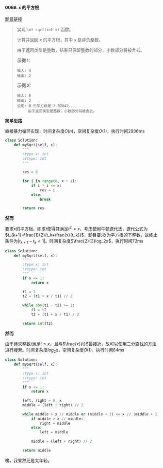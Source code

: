 #### 0069. x 的平方根
[题目链接](https://leetcode-cn.com/problems/sqrtx/)
> 实现 `int sqrt(int x)` 函数。
>
> 计算并返回 *x* 的平方根，其中 *x* 是非负整数。
>
> 由于返回类型是整数，结果只保留整数的部分，小数部分将被舍去。
>
> **示例 1:**
>
> ```
> 输入: 4
> 输出: 2
> ```
>
> **示例 2:**
>
> ```
> 输入: 8
> 输出: 2
> 说明: 8 的平方根是 2.82842..., 
>      由于返回类型是整数，小数部分将被舍去。
> ```

**简单思路**

直接暴力循环实现，时间复杂度$O(n)$，空间复杂度$O(1)$，执行时间2936ms

```python
class Solution:
    def mySqrt(self, x):
        """
        :type x: int
        :rtype: int
        """
        
        res = 0
        
        for i in range(0, x + 1):
            if i * i <= x:
                res = i
            else:
                break
        
        return res
```

**然而**

要求$x$的平方根，即求$t$使得其满足$t^2=x$，考虑使用牛顿迭代法，迭代公式为$t_{k+1}=\frac{1}{2}(t_k+\frac{x}{t_k})$，题目要求$t$为平方根的下整数，故终止条件为$|t_{k+1}-t_{k}<1|$。时间复杂度$\frac{2}{3}log_2x$，执行时间72ms

```python
class Solution:
    def mySqrt(self, x):
        """
        :type x: int
        :rtype: int
        """
        if x <= 1:
            return x
        
        t1 = 1
        t2 = (t1 + x / t1) // 2
        
        while abs(t1 - t2) >= 1:
            t1 = t2
            t2 = (t1 + x / t1) / 2
        
        return int(t2)
```

**然而**

由于待求整数$t$满足$t\leq x$，且与$\frac{x}{t}$最接近，故可以使用二分查找的方法进行搜索。时间复杂度$log_2x$，空间复杂度$O(1)$，执行时间64ms

```python
class Solution:
    def mySqrt(self, x):
        """
        :type x: int
        :rtype: int
        """
        if x <= 1:
            return x
        
        left, right = 0, x
        middle = (left + right) // 2
        
        while middle > x // middle or (middle + 1) <= x // (middle + 1):
            if middle > x // middle:
                right = middle
            else:
                left = middle
            
            middle = (left + right) // 2
        
        return middle
```

唉，我果然还是太年轻。